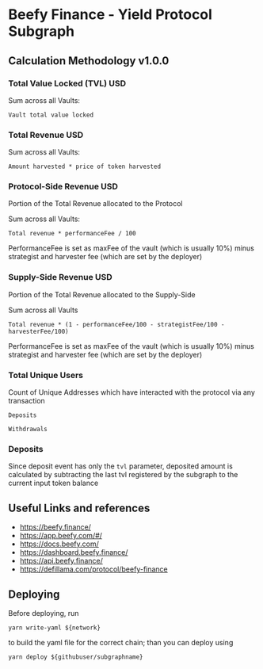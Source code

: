 # Beefy Finance - Yield Protocol Subgraph

## Calculation Methodology v1.0.0

### Total Value Locked (TVL) USD

Sum across all Vaults:

`Vault total value locked`

### Total Revenue USD

Sum across all Vaults:

`Amount harvested * price of token harvested`

### Protocol-Side Revenue USD

Portion of the Total Revenue allocated to the Protocol

Sum across all Vaults:

`Total revenue * performanceFee / 100`

PerformanceFee is set as maxFee of the vault (which is usually 10%) minus strategist and harvester fee (which are set by the deployer)

### Supply-Side Revenue USD

Portion of the Total Revenue allocated to the Supply-Side

Sum across all Vaults

`Total revenue * (1 - performanceFee/100 - strategistFee/100 - harvesterFee/100)`

PerformanceFee is set as maxFee of the vault (which is usually 10%) minus strategist and harvester fee (which are set by the deployer)

### Total Unique Users

Count of Unique Addresses which have interacted with the protocol via any transaction

`Deposits`

`Withdrawals`

### Deposits

Since deposit event has only the `tvl` parameter, deposited amount is calculated by subtracting the last tvl registered by the subgraph to the current input token balance

## Useful Links and references

- https://beefy.finance/
- https://app.beefy.com/#/
- https://docs.beefy.com/
- https://dashboard.beefy.finance/
- https://api.beefy.finance/
- https://defillama.com/protocol/beefy-finance

## Deploying

Before deploying, run

`yarn write-yaml ${network}`

to build the yaml file for the correct chain; than you can deploy using

`yarn deploy ${githubuser/subgraphname}`
